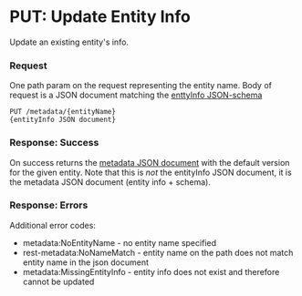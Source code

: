 # PUT: Update Entity Info
Update an existing entity's info.

### Request
One path param on the request representing the entity name.
Body of request is a JSON document matching the [enttyInfo JSON-schema](https://raw.github.com/lightblue-platform/lightblue-core/master/metadata/src/main/resources/json-schema/metadata/entityInfo.json)
```
PUT /metadata/{entityName}
{entityInfo JSON document}
```

### Response: Success
On success returns the [metadata JSON document](https://raw.github.com/lightblue-platform/lightblue-core/master/metadata/src/main/resources/json-schema/metadata/metadata.json) with the default version for the given entity.  Note that this is *not* the entityInfo JSON document, it is the metadata JSON document (entity info + schema).

### Response: Errors
Additional error codes:
* metadata:NoEntityName - no entity name specified
* rest-metadata:NoNameMatch - entity name on the path does not match entity name in the json document
* metadata:MissingEntityInfo - entity info does not exist and therefore cannot be updated
